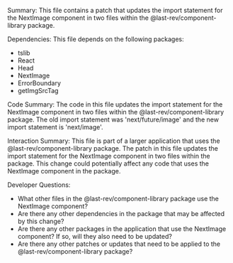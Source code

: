 Summary:
This file contains a patch that updates the import statement for the NextImage component in two files within the @last-rev/component-library package.

Dependencies:
This file depends on the following packages:
- tslib
- React
- Head
- NextImage
- ErrorBoundary
- getImgSrcTag

Code Summary:
The code in this file updates the import statement for the NextImage component in two files within the @last-rev/component-library package. The old import statement was 'next/future/image' and the new import statement is 'next/image'.

Interaction Summary:
This file is part of a larger application that uses the @last-rev/component-library package. The patch in this file updates the import statement for the NextImage component in two files within the package. This change could potentially affect any code that uses the NextImage component in the package.

Developer Questions:
- What other files in the @last-rev/component-library package use the NextImage component?
- Are there any other dependencies in the package that may be affected by this change?
- Are there any other packages in the application that use the NextImage component? If so, will they also need to be updated?
- Are there any other patches or updates that need to be applied to the @last-rev/component-library package?